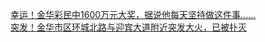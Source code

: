   
[幸运！金华彩民中1600万元大奖，据说他每天坚持做这件事……](http://www.dianyue.me/archives/672/utc0sa9ddcwgu21v/)  
[突发！金华市区环城北路与迎宾大道附近突发大火，已被扑灭](http://www.dianyue.me/archives/746/9o2qa8ytqjgqzuba/)